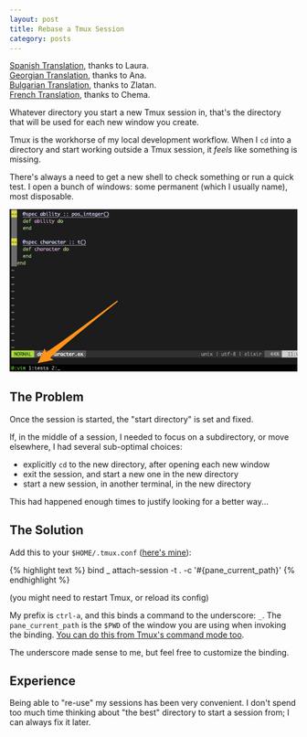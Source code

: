 ```yaml
---
layout: post
title: Rebase a Tmux Session
category: posts
---
```


[Spanish Translation](http://expereb.com/reajustar-de-una-sesion-de-tmux/), thanks to Laura.  
[Georgian Translation](http://lpacode.com/rebase-a-tmux-session/), thanks to Ana.  
[Bulgarian Translation](https://guideslib.com/publications/rebase-a-tmux-session/), thanks to Zlatan.  
[French Translation](https://www.ibidemgroup.com/edu/traduccion-frances-ingenieria-software/), thanks to Chema.

Whatever directory you start a new Tmux session in, that's the directory that
will be used for each new window you create.

Tmux is the workhorse of my local development workflow. When I `cd`
into a directory and start working outside a Tmux session, it _feels_ like
something is missing.

There's always a need to get a new shell to check something or run a quick
test. I open a bunch of windows: some permanent (which I usually name), most disposable.

![example tmux session with named windows](/assets/rebase-tmux/session-with-named-windows.png)

## The Problem

Once the session is started, the "start directory" is set and fixed.

If, in the middle of a session, I needed to focus on a subdirectory, or move
elsewhere, I had several sub-optimal choices:

- explicitly `cd` to the new directory, after opening each new window
- exit the session, and start a new one in the new directory
- start a new session, in another terminal, in the new directory

This had happened enough times to justify looking for a better way...

## The Solution

Add this to your `$HOME/.tmux.conf` ([here's mine](https://github.com/jpalardy/dotfiles/blob/54c2d416f2a291c6c7f932d9d930b560f819c828/tmux.conf#L22)):

{% highlight text %}
bind _ attach-session -t . -c '#{pane_current_path}'
{% endhighlight %}

(you might need to restart Tmux, or reload its config)

My prefix is `ctrl-a`, and this binds a command to the underscore: `_`. The
`pane_current_path` is the `$PWD` of the window you are using when invoking the
binding. [You can do this from Tmux's command mode too](https://codelearn.me/2018/12/14/tmux-change-default-start-dir.html).

The underscore made sense to me, but feel free to customize the binding.

## Experience

Being able to "re-use" my sessions has been very convenient. I don't spend too
much time thinking about "the best" directory to start a session from; I can
always fix it later.

